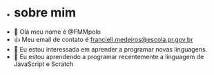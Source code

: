 - # sobre mim
- 👋 Olá meu nome é @FMMpolo
- :+1: Meu email de contato é francieli.medeiros@escola.pr.gov.br
- 👀 Eu estou interessada em aprender a programar novas linguagens.
- 🌱 Eu estou aprendendo a programar recentemente a linguagem de JavaScript e Scratch

<!---
FMMpolo/FMMpolo is a ✨ special ✨ repository because its `README.md` (this file) appears on your GitHub profile.
You can click the Preview link to take a look at your changes.
--->

